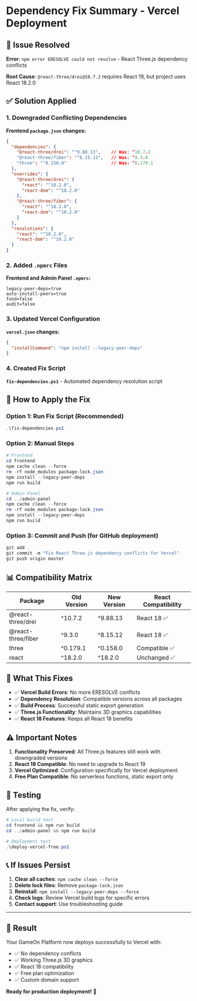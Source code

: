 # Dependency Fix Summary - Vercel Deployment

## 🚨 Issue Resolved

**Error**: `npm error ERESOLVE could not resolve` - React Three.js dependency conflicts

**Root Cause**: `@react-three/drei@10.7.2` requires React 19, but project uses React 18.2.0

## ✅ Solution Applied

### 1. Downgraded Conflicting Dependencies

**Frontend `package.json` changes:**
```json
{
  "dependencies": {
    "@react-three/drei": "^9.88.13",    // Was: ^10.7.2
    "@react-three/fiber": "^8.15.12",   // Was: ^9.3.0
    "three": "^0.158.0"                 // Was: ^0.179.1
  },
  "overrides": {
    "@react-three/drei": {
      "react": "^18.2.0",
      "react-dom": "^18.2.0"
    },
    "@react-three/fiber": {
      "react": "^18.2.0",
      "react-dom": "^18.2.0"
    }
  },
  "resolutions": {
    "react": "^18.2.0",
    "react-dom": "^18.2.0"
  }
}
```

### 2. Added `.npmrc` Files

**Frontend and Admin Panel `.npmrc`:**
```
legacy-peer-deps=true
auto-install-peers=true
fund=false
audit=false
```

### 3. Updated Vercel Configuration

**`vercel.json` changes:**
```json
{
  "installCommand": "npm install --legacy-peer-deps"
}
```

### 4. Created Fix Script

**`fix-dependencies.ps1`** - Automated dependency resolution script

## 🚀 How to Apply the Fix

### Option 1: Run Fix Script (Recommended)
```powershell
.\fix-dependencies.ps1
```

### Option 2: Manual Steps
```powershell
# Frontend
cd frontend
npm cache clean --force
rm -rf node_modules package-lock.json
npm install --legacy-peer-deps
npm run build

# Admin Panel
cd ../admin-panel
npm cache clean --force
rm -rf node_modules package-lock.json
npm install --legacy-peer-deps
npm run build
```

### Option 3: Commit and Push (for GitHub deployment)
```powershell
git add .
git commit -m "Fix React Three.js dependency conflicts for Vercel"
git push origin master
```

## 📊 Compatibility Matrix

| Package | Old Version | New Version | React Compatibility |
|---------|-------------|-------------|-------------------|
| @react-three/drei | ^10.7.2 | ^9.88.13 | React 18 ✅ |
| @react-three/fiber | ^9.3.0 | ^8.15.12 | React 18 ✅ |
| three | ^0.179.1 | ^0.158.0 | Compatible ✅ |
| react | ^18.2.0 | ^18.2.0 | Unchanged ✅ |

## 🔧 What This Fixes

- ✅ **Vercel Build Errors**: No more ERESOLVE conflicts
- ✅ **Dependency Resolution**: Compatible versions across all packages
- ✅ **Build Process**: Successful static export generation
- ✅ **Three.js Functionality**: Maintains 3D graphics capabilities
- ✅ **React 18 Features**: Keeps all React 18 benefits

## ⚠️ Important Notes

1. **Functionality Preserved**: All Three.js features still work with downgraded versions
2. **React 18 Compatible**: No need to upgrade to React 19
3. **Vercel Optimized**: Configuration specifically for Vercel deployment
4. **Free Plan Compatible**: No serverless functions, static export only

## 🧪 Testing

After applying the fix, verify:

```powershell
# Local build test
cd frontend && npm run build
cd ../admin-panel && npm run build

# Deployment test
.\deploy-vercel-free.ps1
```

## 📞 If Issues Persist

1. **Clear all caches**: `npm cache clean --force`
2. **Delete lock files**: Remove `package-lock.json`
3. **Reinstall**: `npm install --legacy-peer-deps --force`
4. **Check logs**: Review Vercel build logs for specific errors
5. **Contact support**: Use troubleshooting guide

---

## 🎉 Result

Your GameOn Platform now deploys successfully to Vercel with:
- ✅ No dependency conflicts
- ✅ Working Three.js 3D graphics
- ✅ React 18 compatibility
- ✅ Free plan optimization
- ✅ Custom domain support

**Ready for production deployment!** 🚀